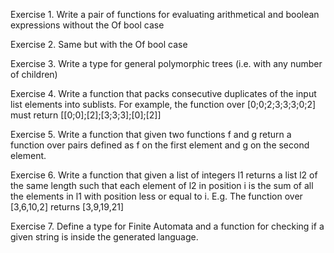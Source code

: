 Exercise 1. Write a pair of functions for evaluating arithmetical
and boolean expressions without the Of bool case

Exercise 2. Same but with the Of bool case

Exercise 3. Write a type for general polymorphic trees (i.e. with
any number of children)

Exercise 4. Write a function that packs consecutive duplicates of
the input list elements into sublists.
For example, the function over [0;0;2;3;3;3;0;2] must return
[[0;0];[2];[3;3;3];[0];[2]]

Exercise 5. Write a function that given two functions f and g
return a function over pairs defined as f on the first element and g
on the second element.

Exercise 6. Write a function that given a list of integers l1 returns
a list l2 of the same length such that each element of l2 in position i
is the sum of all the elements in l1 with position less or equal to i.
E.g. The function over [3,6,10,2] returns [3,9,19,21]

Exercise 7. Define a type for Finite Automata and a function for
checking if a given string is inside the generated language.